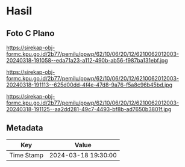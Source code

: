 # Hasil

## Foto C Plano

https://sirekap-obj-formc.kpu.go.id/2b77/pemilu/ppwp/62/10/06/20/12/6210062012003-20240318-191058--eda71a23-a112-490b-ab56-f987ba131ebf.jpg

https://sirekap-obj-formc.kpu.go.id/2b77/pemilu/ppwp/62/10/06/20/12/6210062012003-20240318-191113--625d00dd-4f4e-47d8-9a76-f5a8c96b45bd.jpg

https://sirekap-obj-formc.kpu.go.id/2b77/pemilu/ppwp/62/10/06/20/12/6210062012003-20240318-191125--aa2dd281-49c7-4493-bf8b-ad7650b3801f.jpg


## Metadata

| Key        | Value               |
| ---------- | ------------------- |
| Time Stamp | 2024-03-18 19:30:00 |




